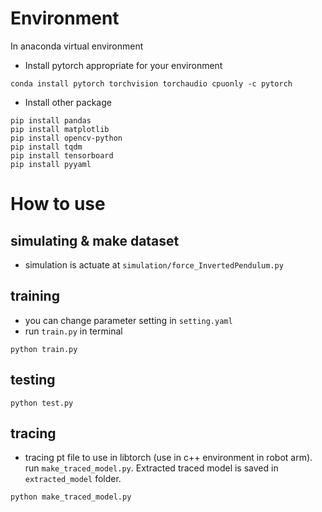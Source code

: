 # Environment
In anaconda virtual environment

* Install pytorch appropriate for your environment

```
conda install pytorch torchvision torchaudio cpuonly -c pytorch
```

* Install other package

```
pip install pandas
pip install matplotlib
pip install opencv-python
pip install tqdm
pip install tensorboard
pip install pyyaml
```
  
# How to use
## simulating & make dataset
* simulation is actuate at ```simulation/force_InvertedPendulum.py```

## training
* you can change parameter setting in ```setting.yaml```
* run ```train.py``` in terminal

```
python train.py
```

## testing
```
python test.py
```

## tracing
* tracing pt file to use in libtorch (use in c++ environment in robot arm). run ```make_traced_model.py```. Extracted traced model is saved in ```extracted_model``` folder.

```
python make_traced_model.py
```
